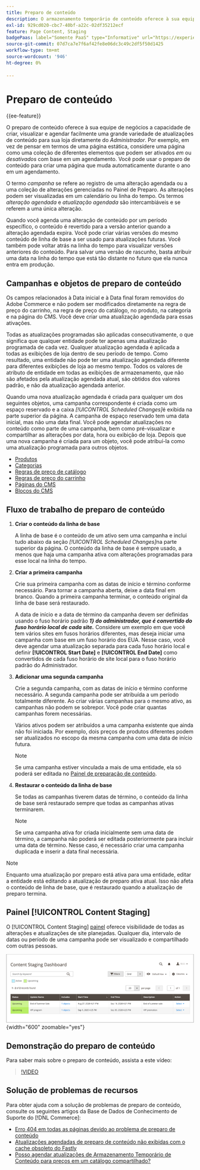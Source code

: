 ```yaml
---
title: Preparo de conteúdo
description: O armazenamento temporário de conteúdo oferece à sua equipe de negócios a capacidade de criar, visualizar e agendar facilmente uma grande variedade de atualizações de conteúdo para sua loja diretamente do administrador.
exl-id: 929cd020-cbc7-40bf-a22c-02df35212ecf
feature: Page Content, Staging
badgePaas: label="Somente PaaS" type="Informative" url="https://experienceleague.adobe.com/pt-br/docs/commerce/user-guides/product-solutions" tooltip="Aplica-se somente a projetos do Adobe Commerce na nuvem (infraestrutura do PaaS gerenciada pela Adobe) e a projetos locais."
source-git-commit: 07d7ca7e7f6af42fe8e06dc3c49c2df5f50d1425
workflow-type: tm+mt
source-wordcount: '946'
ht-degree: 0%

---
```


# Preparo de conteúdo

{{ee-feature}}

O preparo de conteúdo oferece à sua equipe de negócios a capacidade de criar, visualizar e agendar facilmente uma grande variedade de atualizações de conteúdo para sua loja diretamente do _Administrador_. Por exemplo, em vez de pensar em termos de uma página estática, considere uma página como uma coleção de diferentes elementos que podem ser ativados _em_ ou _desativados_ com base em um agendamento. Você pode usar o preparo de conteúdo para criar uma página que muda automaticamente durante o ano em um agendamento.

O termo _campanha_ se refere ao registro de uma alteração agendada ou a uma coleção de alterações gerenciadas no Painel de Preparo. As alterações podem ser visualizadas em um calendário ou linha do tempo. Os termos _alteração agendada_ e _atualização agendada_ são intercambiáveis e se referem a uma única alteração.

Quando você agenda uma alteração de conteúdo por um período específico, o conteúdo é revertido para a versão anterior quando a alteração agendada expira. Você pode criar várias versões do mesmo conteúdo de linha de base a ser usado para atualizações futuras. Você também pode voltar atrás na linha do tempo para visualizar versões anteriores do conteúdo. Para salvar uma versão de rascunho, basta atribuir uma data na linha do tempo que está tão distante no futuro que ela nunca entra em produção.

## Campanhas e objetos de preparo de conteúdo

Os campos relacionados à Data inicial e à Data final foram removidos do Adobe Commerce e não podem ser modificados diretamente na regra de preço do carrinho, na regra de preço do catálogo, no produto, na categoria e na página do CMS. Você deve criar uma atualização agendada para essas ativações.

Todas as atualizações programadas são aplicadas consecutivamente, o que significa que qualquer entidade pode ter apenas uma atualização programada de cada vez. Qualquer atualização agendada é aplicada a todas as exibições de loja dentro de seu período de tempo. Como resultado, uma entidade não pode ter uma atualização agendada diferente para diferentes exibições de loja ao mesmo tempo. Todos os valores de atributo de entidade em todas as exibições de armazenamento, que não são afetados pela atualização agendada atual, são obtidos dos valores padrão, e não da atualização agendada anterior.

Quando uma nova atualização agendada é criada para qualquer um dos seguintes objetos, uma campanha correspondente é criada como um espaço reservado e a caixa _[!UICONTROL Scheduled Changes]_&#x200B;é exibida na parte superior da página. A campanha de espaço reservado tem uma data inicial, mas não uma data final. Você pode agendar atualizações no conteúdo como parte de uma campanha, bem como pré-visualizar e compartilhar as alterações por data, hora ou exibição de loja. Depois que uma nova campanha é criada para um objeto, você pode atribuí-la como uma atualização programada para outros objetos.

- [Produtos](../catalog/product-scheduled-changes.md)
- [Categorias](../catalog/category-scheduled-changes.md)
- [Regras de preço de catálogo](../merchandising-promotions/price-rule-catalog-scheduled-changes.md)
- [Regras de preço do carrinho](../merchandising-promotions/price-rule-cart-scheduled-changes.md)
- [Páginas do CMS](pages-workspace.md#scheduled-changes)
- [Blocos do CMS](blocks.md)

## Fluxo de trabalho de preparo de conteúdo

1. **Criar o conteúdo da linha de base**

   A linha de base é o conteúdo de um ativo sem uma campanha e inclui tudo abaixo da seção _[!UICONTROL Scheduled Changes]_&#x200B;na parte superior da página. O conteúdo da linha de base é sempre usado, a menos que haja uma campanha ativa com alterações programadas para esse local na linha do tempo.

1. **Criar a primeira campanha**

   Crie sua primeira campanha com as datas de início e término conforme necessário. Para tornar a campanha aberta, deixe a data final em branco. Quando a primeira campanha terminar, o conteúdo original da linha de base será restaurado.

   A data de início e a data de término da campanha devem ser definidas usando o fuso horário padrão **_1&rbrace; do administrador, que é convertido do fuso horário local de cada site._** Considere um exemplo em que você tem vários sites em fusos horários diferentes, mas deseja iniciar uma campanha com base em um fuso horário dos EUA. Nesse caso, você deve agendar uma atualização separada para cada fuso horário local e definir **[!UICONTROL Start Date]** e **[!UICONTROL End Date]** como convertidos de cada fuso horário de site local para o fuso horário padrão do Administrador.

1. **Adicionar uma segunda campanha**

   Crie a segunda campanha, com as datas de início e término conforme necessário. A segunda campanha pode ser atribuída a um período totalmente diferente. Ao criar várias campanhas para o mesmo ativo, as campanhas não podem se sobrepor. Você pode criar quantas campanhas forem necessárias.

   Vários ativos podem ser atribuídos a uma campanha existente que ainda não foi iniciada. Por exemplo, dois preços de produtos diferentes podem ser atualizados no escopo da mesma campanha com uma data de início futura.

   >[!NOTE]
   >
   >Se uma campanha estiver vinculada a mais de uma entidade, ela só poderá ser editada no [Painel de preparação de conteúdo](content-staging-dashboard.md).

1. **Restaurar o conteúdo da linha de base**

   Se todas as campanhas tiverem datas de término, o conteúdo da linha de base será restaurado sempre que todas as campanhas ativas terminarem.

   >[!NOTE]
   >
   >Se uma campanha ativa for criada inicialmente sem uma data de término, a campanha não poderá ser editada posteriormente para incluir uma data de término. Nesse caso, é necessário criar uma campanha duplicada e inserir a data final necessária.

>[!NOTE]
>
>Enquanto uma atualização por preparo está ativa para uma entidade, editar a entidade está editando a atualização de preparo ativa atual. Isso não afeta o conteúdo de linha de base, que é restaurado quando a atualização de preparo termina.

## Painel [!UICONTROL Content Staging]

O [!UICONTROL Content Staging] [painel](content-staging-dashboard.md) oferece visibilidade de todas as alterações e atualizações de site planejadas. Qualquer dia, intervalo de datas ou período de uma campanha pode ser visualizado e compartilhado com outras pessoas.

![Painel de preparo](./assets/content-staging-dashboard-grid.png){width="600" zoomable="yes"}

## Demonstração do preparo de conteúdo

Para saber mais sobre o preparo de conteúdo, assista a este vídeo:

>[!VIDEO](https://video.tv.adobe.com/v/343784?quality=12&learn=on)

## Solução de problemas de recursos

Para obter ajuda com a solução de problemas de preparo de conteúdo, consulte os seguintes artigos da Base de Dados de Conhecimento de Suporte do [!DNL Commerce]:

- [Erro 404 em todas as páginas devido ao problema de preparo de conteúdo](https://experienceleague.adobe.com/docs/commerce-knowledge-base/kb/troubleshooting/site-down-or-unresponsive/error-404-on-all-pages-due-to-content-staging-issue.html?lang=pt-BR)
- [Atualizações agendadas de preparo de conteúdo não exibidas com o cache obsoleto do Fastly](https://experienceleague.adobe.com/docs/commerce-knowledge-base/kb/troubleshooting/miscellaneous/scheduled-content-staging-updates-not-displayed-with-stale-fastly-cache.html?lang=pt-BR)
- [Posso agendar atualizações de Armazenamento Temporário de Conteúdo para preços em um catálogo compartilhado?](https://experienceleague.adobe.com/docs/commerce-knowledge-base/kb/faq/can-i-schedule-content-staging-updates-for-prices-in-a-shared-catalog.html?lang=pt-BR)
